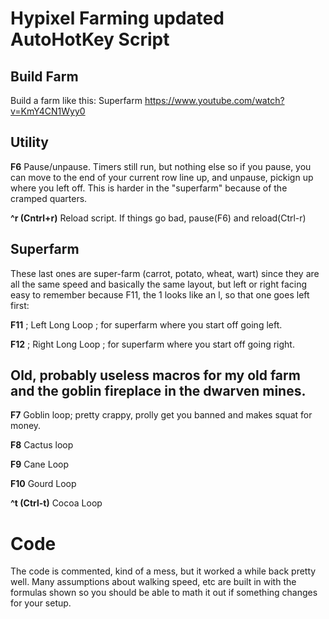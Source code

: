 # Hypixel Farming updated AutoHotKey Script
## Build Farm
Build a farm like this: Superfarm https://www.youtube.com/watch?v=KmY4CN1Wyy0

## Utility
**F6** Pause/unpause.  Timers still run, but nothing else
so if you pause, you can move to the end of your current row
line up, and unpause, pickign up where you left off.
This is harder in the "superfarm" because of the cramped quarters.

**^r (Cntrl+r)** Reload script.  If things go bad, pause(F6) and reload(Ctrl-r)

## Superfarm
These last ones are super-farm (carrot, potato, wheat, wart) since they
are all the same speed and basically the same layout, but left or right facing
easy to remember because F11, the 1 looks like an l, so that one goes left first:

**F11** ; Left Long Loop ; for superfarm where you start off going left.

**F12** ; Right Long Loop ; for superfarm where you start off going right.

## Old, probably useless macros for my old farm and the goblin fireplace in the dwarven mines.
**F7**  Goblin loop; pretty crappy, prolly get you banned and makes squat for money.

**F8**  Cactus loop

**F9**  Cane Loop

**F10** Gourd Loop

**^t (Ctrl-t)** Cocoa Loop

# Code
The code is commented, kind of a mess, but it worked a while back pretty well.
Many assumptions about walking speed, etc are built in with the formulas shown
so you should be able to math it out if something changes for your setup.

